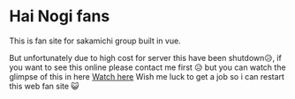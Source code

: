 # Hai Nogi fans

This is fan site for sakamichi group built in vue.

But unfortunately due to high cost for server this have been shutdown😥, if you want to see this online please contact me first 😥  but you can watch the glimpse of this in here 
[Watch here](https://drive.google.com/file/d/1tEr6qcgm6m8BbZxYP114gk8tEA2Qj-3o/view?usp=drive_link)
Wish me luck to get a job so i can restart this web fan site 😺
